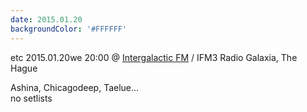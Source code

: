 ```yaml
---
date: 2015.01.20
backgroundColor: '#FFFFFF'
---
```


etc 2015.01.20we 20:00 @ [Intergalactic FM](http://www.intergalacticfm.com/) / IFM3 Radio Galaxia, The Hague  

Ashina, Chicagodeep, Taelue...  
no setlists